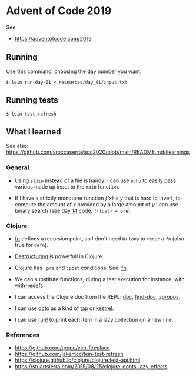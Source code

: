 # Advent of Code 2019

See:

- <https://adventofcode.com/2019>

## Running

Use this command, choosing the day number you want:

    $ lein run-day-01 < resources/day_01/input.txt

## Running tests

    $ lein test-refresh


## What I learned

See also: <https://github.com/sroccaserra/aoc2020/blob/main/README.md#learnings>

### General

- Using `stdin` instead of a file is handy: I can use `echo` to easily pass
  various made up input to the `main` function.

- If I have a strictly monotone function _f(x) = y_ that is hard to invert, to
  compute the amount of _x_ provided by a large amount of _y_ I can use binary
  search (see [day 14 code](src/day_14/Day14.hs), `f(fuel) = ore`).

### Clojure

- [fn][fn] defines a recursion point, so I don't need to `loop` to `recur` a
  `fn` (also true for `defn`).

- [Destructuring][destruct] is powerfull in Clojure.

- Clojure has `:pre` and `:post` conditions. See: [fn][fn].

- We can substitute functions, during a test execution for instance, with [with-redefs][with-redefs].

- I can access the Clojure doc from the REPL: [doc][doc], [find-doc][find-doc], [apropos][apropos].

- I can use [doto][doto] as a kind of [tap][tap] or [kestrel][kestrel].

- I can use [run!][run!] to print each item in a lazy collection on a new line.

### References

- <https://github.com/tpope/vim-fireplace>
- <https://github.com/jakemcc/lein-test-refresh>
- <https://clojure.github.io/clojure/clojure.test-api.html>
- <https://stuartsierra.com/2015/08/25/clojure-donts-lazy-effects>

[fn]: https://clojure.org/reference/special_forms#fn
[destruct]: https://clojure.org/guides/destructuring
[with-redefs]: https://clojuredocs.org/clojure.core/with-redefs
[doc]: https://clojuredocs.org/clojure.repl/doc
[find-doc]: https://clojuredocs.org/clojure.repl/find-doc
[apropos]: https://clojuredocs.org/clojure.repl/apropos
[doto]: https://clojuredocs.org/clojure.core/doto
[tap]: https://ruby-doc.org/core-2.1.5/Object.html#method-i-tap
[kestrel]: https://github.com/raganwald-deprecated/homoiconic/blob/master/2008-10-29/kestrel.markdown#readme
[run!]: https://clojuredocs.org/clojure.core/run!
